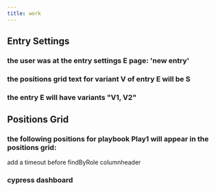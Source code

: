 ```yaml
---
title: work
---
```


## Entry Settings
### the user was at the entry settings E page: 'new entry'
### the positions grid text for variant V of entry E will be S
### the entry E will have variants "V1, V2"
## Positions Grid
### the following positions for playbook Play1 will appear in the positions grid:
add a timeout before findByRole columnheader
### cypress dashboard
